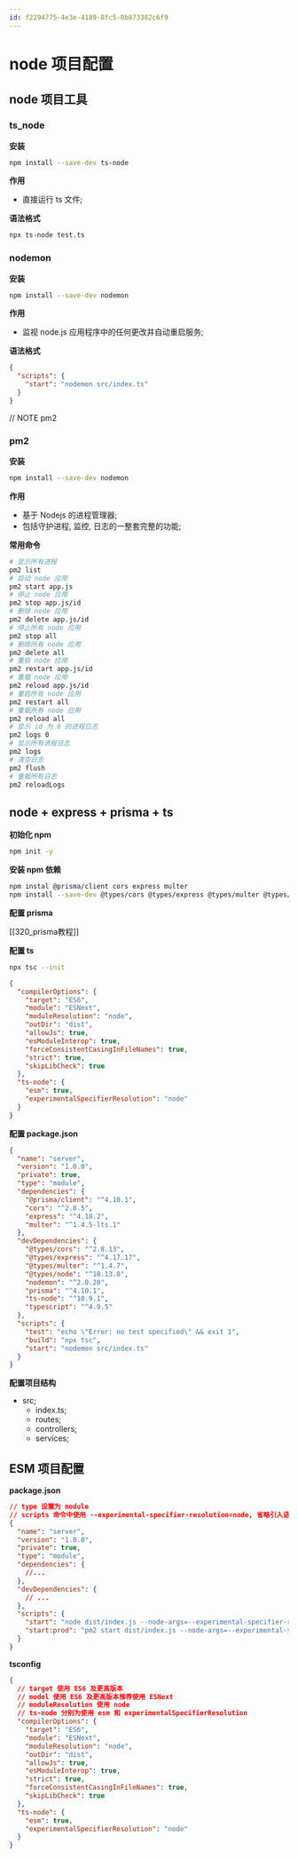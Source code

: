 ```yaml
---
id: f2294775-4e3e-4189-8fc5-0b873382c6f9
---
```


# node 项目配置

## node 项目工具

### ts_node

**安装**

```bash
npm install --save-dev ts-node
```

**作用**

- 直接运行 ts 文件;

**语法格式**

```bash
npx ts-node test.ts
```

### nodemon

**安装**

```bash
npm install --save-dev nodemon
```

**作用**

- 监视 node.js 应用程序中的任何更改并自动重启服务;

**语法格式**

```package.json
{
  "scripts": {
    "start": "nodemon src/index.ts"
  }
}
```

// NOTE pm2

### pm2

**安装**

```bash
npm install --save-dev nodemon
```

**作用**

- 基于 Nodejs 的进程管理器;
- 包括守护进程, 监控, 日志的一整套完整的功能;

**常用命令**

```bash
# 显示所有进程
pm2 list
# 启动 node 应用
pm2 start app.js
# 停止 node 应用
pm2 stop app.js/id
# 删除 node 应用
pm2 delete app.js/id
# 停止所有 node 应用
pm2 stop all
# 删除所有 node 应用
pm2 delete all
# 重启 node 应用
pm2 restart app.js/id
# 重载 node 应用
pm2 reload app.js/id
# 重启所有 node 应用
pm2 restart all
# 重载所有 node 应用
pm2 reload all
# 显示 id 为 0 的进程日志
pm2 logs 0
# 显示所有进程日志
pm2 logs
# 清空日志
pm2 flush
# 重载所有日志
pm2 reloadLogs
```

## node + express + prisma + ts

**初始化 npm**

```bash
npm init -y
```

**安装 npm 依赖**

```bash
npm instal @prisma/client cors express multer
npm install --save-dev @types/cors @types/express @types/multer @types/node nodemon prisma ts-node typescript
```

**配置 prisma**

[[320_prisma教程]]

**配置 ts**

```bash
npx tsc --init
```

```json
{
  "compilerOptions": {
    "target": "ES6",
    "module": "ESNext",
    "moduleResolution": "node",
    "outDir": "dist",
    "allowJs": true,
    "esModuleInterop": true,
    "forceConsistentCasingInFileNames": true,
    "strict": true,
    "skipLibCheck": true
  },
  "ts-node": {
    "esm": true,
    "experimentalSpecifierResolution": "node"
  }
}
```

**配置 package.json**

```json
{
  "name": "server",
  "version": "1.0.0",
  "private": true,
  "type": "module",
  "dependencies": {
    "@prisma/client": "^4.10.1",
    "cors": "^2.8.5",
    "express": "^4.18.2",
    "multer": "^1.4.5-lts.1"
  },
  "devDependencies": {
    "@types/cors": "^2.8.13",
    "@types/express": "^4.17.17",
    "@types/multer": "^1.4.7",
    "@types/node": "^18.13.0",
    "nodemon": "^2.0.20",
    "prisma": "^4.10.1",
    "ts-node": "^10.9.1",
    "typescript": "^4.9.5"
  },
  "scripts": {
    "test": "echo \"Error: no test specified\" && exit 1",
    "build": "npx tsc",
    "start": "nodemon src/index.ts"
  }
}
```

**配置项目结构**

- src;
  - index.ts;
  - routes;
  - controllers;
  - services;

## ESM 项目配置

**package.json**

```json
// type 设置为 module
// scripts 命令中使用 --experimental-specifier-resolution=node, 省略引入语法中的后缀
{
  "name": "server",
  "version": "1.0.0",
  "private": true,
  "type": "module",
  "dependencies": {
    //...
  },
  "devDependencies": {
    // ...
  },
  "scripts": {
    "start": "node dist/index.js --node-args=--experimental-specifier-resolution=node",
    "start:prod": "pm2 start dist/index.js --node-args=--experimental-specifier-resolution=node"
  }
}
```

**tsconfig**

```json
{
  // target 使用 ES6 及更高版本
  // model 使用 ES6 及更高版本推荐使用 ESNext
  // moduleResolution 使用 node
  // ts-node 分别为使用 esm 和 experimentalSpecifierResolution
  "compilerOptions": {
    "target": "ES6",
    "module": "ESNext",
    "moduleResolution": "node",
    "outDir": "dist",
    "allowJs": true,
    "esModuleInterop": true,
    "strict": true,
    "forceConsistentCasingInFileNames": true,
    "skipLibCheck": true
  },
  "ts-node": {
    "esm": true,
    "experimentalSpecifierResolution": "node"
  }
}
```
